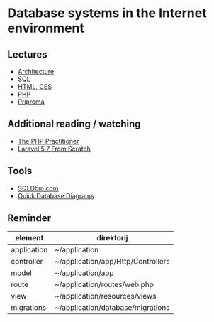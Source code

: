 # Database systems in the Internet environment

## Lectures

 - [Architecture](https://my.pcloud.com/publink/show?code=XZTeMM7ZiYlm4xVLVLjGzlrSMxGeTLJJKYdX)
 - [SQL](https://my.pcloud.com/publink/show?code=XZ49MM7Z954Ao7VuweHCXIxrtSfwkRR1mDlV)
 - [HTML, CSS](https://my.pcloud.com/publink/show?code=XZO9MM7Zf9rCFsjTt1jYgJWgDaSx5zezTfYX)
 - [PHP](https://my.pcloud.com/publink/show?code=XZ728g7ZMgcuuFjYpfLazcYIGHAYeH508lTV)
 - [Priprema](https://my.pcloud.com/publink/show?code=XZ9B8g7ZTqBjwo7wfeHtzq3GX8mioyhS5gTy)

## Additional reading / watching

 - [The PHP Practitioner](https://laracasts.com/series/php-for-beginners)
 - [Laravel 5.7 From Scratch ](https://laracasts.com/series/laravel-from-scratch-2018)
 
## Tools

 - [SQLDbm.com](https://sqldbm.com)
 - [Quick Database Diagrams](https://www.quickdatabasediagrams.com/)

## Reminder

| element     | direktorij                         |
|-------------|------------------------------------|
| application | ~/application                      |
| controller  | ~/application/app/Http/Controllers |
| model       | ~/application/app                  |
| route       | ~/application/routes/web.php       |
| view        | ~/application/resources/views      |
| migrations  | ~/application/database/migrations  |
